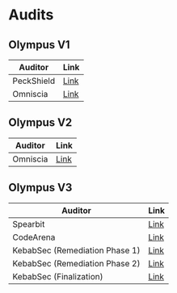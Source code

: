 # Audits

## Olympus V1

| Auditor    | Link                                                                                                                     |
| ---------- | ------------------------------------------------------------------------------------------------------------------------ |
| PeckShield | [Link](https://github.com/peckshield/publications/blob/master/audit_reports/PeckShield-Audit-Report-OlympusDAO-v1.0.pdf) |
| Omniscia   | [Link](https://omniscia.io/olympusdao-algorithmic-currency-protocol)                                                     |

## Olympus V2

| Auditor  | Link                                                 |
| -------- | ---------------------------------------------------- |
| Omniscia | [Link](https://omniscia.io/olympus-dao-protocol-v2/) |

## Olympus V3

| Auditor                        | Link                                                   |
| ------------------------------ | ------------------------------------------------------ |
| Spearbit                       | [Link](/OlympusDAO-1.pdf)                              |
| CodeArena                      | [Link](https://code4rena.com/reports/2022-08-olympus/) |
| KebabSec (Remediation Phase 1) | [Link](https://hackmd.io/tJdujc0gSICv06p_9GgeFQ)       |
| KebabSec (Remediation Phase 2) | [Link](https://hackmd.io/@12og4u7y8i/rk5PeIiEs)        |
| KebabSec (Finalization)        | [Link](https://hackmd.io/@12og4u7y8i/Sk56otcBs)        |
